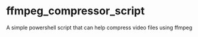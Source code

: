 # ffmpeg_compressor_script
A simple powershell script that can help compress video files using ffmpeg
